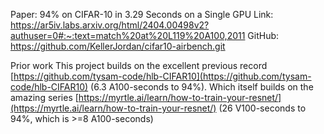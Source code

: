 
Paper: 94% on CIFAR-10 in 3.29 Seconds on a Single GPU
Link: https://ar5iv.labs.arxiv.org/html/2404.00498v2?authuser=0#:~:text=match%20at%20L119%20A100,2011
GitHub: https://github.com/KellerJordan/cifar10-airbench.git

Prior work
This project builds on the excellent previous record [https://github.com/tysam-code/hlb-CIFAR10](https://github.com/tysam-code/hlb-CIFAR10) (6.3 A100-seconds to 94%).
Which itself builds on the amazing series [https://myrtle.ai/learn/how-to-train-your-resnet/](https://myrtle.ai/learn/how-to-train-your-resnet/) (26 V100-seconds to 94%, which is >=8 A100-seconds)
